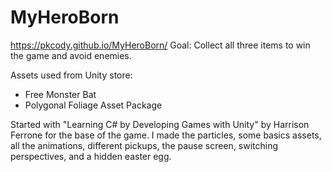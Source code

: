 # MyHeroBorn
https://pkcody.github.io/MyHeroBorn/
Goal: Collect all three items to win the game and avoid enemies.

Assets used from Unity store:
- Free Monster Bat
- Polygonal Foliage Asset Package

Started with "Learning C# by Developing Games with Unity" by Harrison Ferrone for the base of the game. 
I made the particles, some basics assets, all the animations, different pickups, the pause screen, switching perspectives, and a hidden easter egg.
